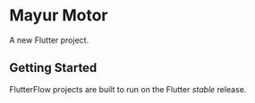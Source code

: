 # Mayur Motor

A new Flutter project.

## Getting Started

FlutterFlow projects are built to run on the Flutter _stable_ release.
